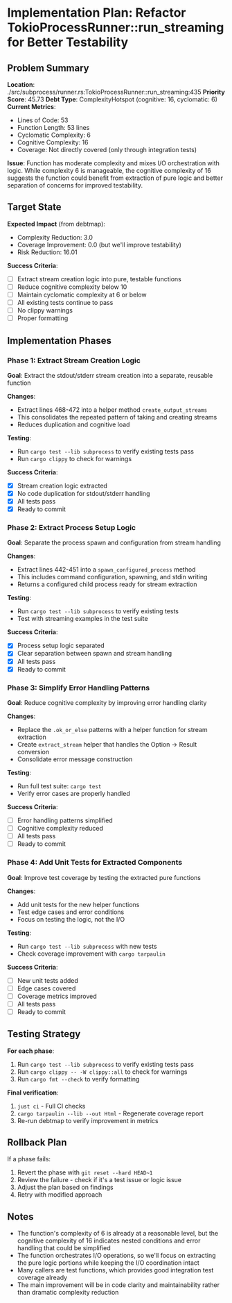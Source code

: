 # Implementation Plan: Refactor TokioProcessRunner::run_streaming for Better Testability

## Problem Summary

**Location**: ./src/subprocess/runner.rs:TokioProcessRunner::run_streaming:435
**Priority Score**: 45.73
**Debt Type**: ComplexityHotspot (cognitive: 16, cyclomatic: 6)
**Current Metrics**:
- Lines of Code: 53
- Function Length: 53 lines
- Cyclomatic Complexity: 6
- Cognitive Complexity: 16
- Coverage: Not directly covered (only through integration tests)

**Issue**: Function has moderate complexity and mixes I/O orchestration with logic. While complexity 6 is manageable, the cognitive complexity of 16 suggests the function could benefit from extraction of pure logic and better separation of concerns for improved testability.

## Target State

**Expected Impact** (from debtmap):
- Complexity Reduction: 3.0
- Coverage Improvement: 0.0 (but we'll improve testability)
- Risk Reduction: 16.01

**Success Criteria**:
- [ ] Extract stream creation logic into pure, testable functions
- [ ] Reduce cognitive complexity below 10
- [ ] Maintain cyclomatic complexity at 6 or below
- [ ] All existing tests continue to pass
- [ ] No clippy warnings
- [ ] Proper formatting

## Implementation Phases

### Phase 1: Extract Stream Creation Logic

**Goal**: Extract the stdout/stderr stream creation into a separate, reusable function

**Changes**:
- Extract lines 468-472 into a helper method `create_output_streams`
- This consolidates the repeated pattern of taking and creating streams
- Reduces duplication and cognitive load

**Testing**:
- Run `cargo test --lib subprocess` to verify existing tests pass
- Run `cargo clippy` to check for warnings

**Success Criteria**:
- [x] Stream creation logic extracted
- [x] No code duplication for stdout/stderr handling
- [x] All tests pass
- [x] Ready to commit

### Phase 2: Extract Process Setup Logic

**Goal**: Separate the process spawn and configuration from stream handling

**Changes**:
- Extract lines 442-451 into a `spawn_configured_process` method
- This includes command configuration, spawning, and stdin writing
- Returns a configured child process ready for stream extraction

**Testing**:
- Run `cargo test --lib subprocess` to verify existing tests
- Test with streaming examples in the test suite

**Success Criteria**:
- [x] Process setup logic separated
- [x] Clear separation between spawn and stream handling
- [x] All tests pass
- [x] Ready to commit

### Phase 3: Simplify Error Handling Patterns

**Goal**: Reduce cognitive complexity by improving error handling clarity

**Changes**:
- Replace the `.ok_or_else` patterns with a helper function for stream extraction
- Create `extract_stream` helper that handles the Option -> Result conversion
- Consolidate error message construction

**Testing**:
- Run full test suite: `cargo test`
- Verify error cases are properly handled

**Success Criteria**:
- [ ] Error handling patterns simplified
- [ ] Cognitive complexity reduced
- [ ] All tests pass
- [ ] Ready to commit

### Phase 4: Add Unit Tests for Extracted Components

**Goal**: Improve test coverage by testing the extracted pure functions

**Changes**:
- Add unit tests for the new helper functions
- Test edge cases and error conditions
- Focus on testing the logic, not the I/O

**Testing**:
- Run `cargo test --lib subprocess` with new tests
- Check coverage improvement with `cargo tarpaulin`

**Success Criteria**:
- [ ] New unit tests added
- [ ] Edge cases covered
- [ ] Coverage metrics improved
- [ ] All tests pass
- [ ] Ready to commit

## Testing Strategy

**For each phase**:
1. Run `cargo test --lib subprocess` to verify existing tests pass
2. Run `cargo clippy -- -W clippy::all` to check for warnings
3. Run `cargo fmt --check` to verify formatting

**Final verification**:
1. `just ci` - Full CI checks
2. `cargo tarpaulin --lib --out Html` - Regenerate coverage report
3. Re-run debtmap to verify improvement in metrics

## Rollback Plan

If a phase fails:
1. Revert the phase with `git reset --hard HEAD~1`
2. Review the failure - check if it's a test issue or logic issue
3. Adjust the plan based on findings
4. Retry with modified approach

## Notes

- The function's complexity of 6 is already at a reasonable level, but the cognitive complexity of 16 indicates nested conditions and error handling that could be simplified
- The function orchestrates I/O operations, so we'll focus on extracting the pure logic portions while keeping the I/O coordination intact
- Many callers are test functions, which provides good integration test coverage already
- The main improvement will be in code clarity and maintainability rather than dramatic complexity reduction
